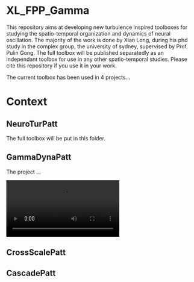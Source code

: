 # XL_FPP_Gamma
This repository aims at developing new turbulence inspired toolboxes for studying the spatio-temporal organization and dynamics of neural oscillation. The majority of the work is done by Xian Long, during his phd study in the complex group, the university of sydney, supervised by Prof. Pulin Gong. The full toolbox will be published separatedly as an independant toolbox for use in any other spatio-temporal studies. Please cite this repository if you use it in your work. 

The current toolbox has been used in 4 projects...

# Context

## NeuroTurPatt
The full toolbox will be put in this folder.

## GammaDynaPatt
The project ...

![Example superdiffusive gamma burst pattern movie](https://github.com/longxian319/PhD_XL/blob/master/GammaDynaPatt/example%20movies/GammaBurstPatterns.avi)


## CrossScalePatt

## CascadePatt

## 
